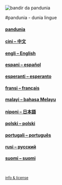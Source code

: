 
![](http://www.pandunia.info/bandir/bandir.png "bandir da pandunia")

#pandunia - dunia lingue

#### [pandunia](pandunia/index.md)

#### [cini – 中文](putonghan/index.md)

#### [engli – English](english/index.md)

#### [espani – español](espanya/index.md)

#### [esperanti – esperanto](esperanto/index.md)

#### [fransi – français](france/index.md)

#### [malayi – bahasa Melayu](malayu/index.md)

#### [niponi – 日本語](nipon/index.md)

#### [polski – polski](polski/index.md)

#### [portugali – português](portugal/index.md)

#### [rusi – русский](rus/index.md)

#### [suomi – suomi](suomi/index.md)


<small><br><br>[info & license](README.md)</small>
